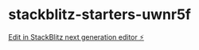 # stackblitz-starters-uwnr5f

[Edit in StackBlitz next generation editor ⚡️](https://stackblitz.com/~/github.com/sharmababita/stackblitz-starters-uwnr5f)